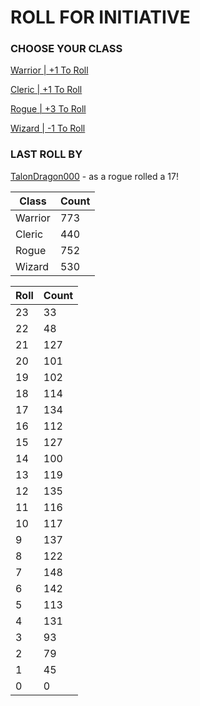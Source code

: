 # ROLL FOR INITIATIVE
### CHOOSE YOUR CLASS

[Warrior | +1 To Roll](https://github.com/benjaminsampica/benjaminsampica/issues/new?title=roll%7Cwarrior&body=Just+click+%27Create%27.)

[Cleric | +1 To Roll](https://github.com/benjaminsampica/benjaminsampica/issues/new?title=roll%7Ccleric&body=Just+click+%27Create%27.)

[Rogue | +3 To Roll](https://github.com/benjaminsampica/benjaminsampica/issues/new?title=roll%7Crogue&body=Just+click+%27Create%27.)

[Wizard | -1 To Roll](https://github.com/benjaminsampica/benjaminsampica/issues/new?title=roll%7Cwizard&body=Just+click+%27Create%27.)
### LAST ROLL BY
[TalonDragon000](https://www.github.com/TalonDragon000) - as a rogue rolled a 17!

|Class|Count|
|-|-|
|Warrior|773|
|Cleric|440|
|Rogue|752|
|Wizard|530|

|Roll|Count|
|-|-|
|23|33
|22|48
|21|127
|20|101
|19|102
|18|114
|17|134
|16|112
|15|127
|14|100
|13|119
|12|135
|11|116
|10|117
|9|137
|8|122
|7|148
|6|142
|5|113
|4|131
|3|93
|2|79
|1|45
|0|0
